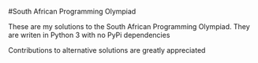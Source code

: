 #South African Programming Olympiad

These are my solutions to the South African Programming Olympiad.
They are writen in Python 3 with no PyPi dependencies

Contributions to alternative solutions are greatly appreciated